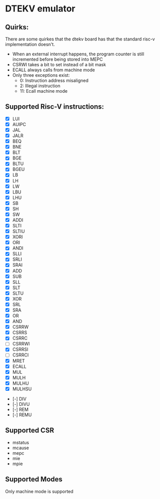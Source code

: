 # DTEKV emulator

## Quirks:

There are some quirkes that the dtekv board has that the standard risc-v implementation doesn't.

- When an external interrupt happens, the program counter is still incremented before being stored into MEPC
- CSRWI takes a bit to set instead of a bit mask
- ECALL always calls from machine mode
- Only three exceptions exist:
    - 0: Instruction address misaligned
    - 2: Illegal instruction
    - 11: Ecall machine mode

## Supported Risc-V instructions:

- [X] LUI
- [X] AUIPC
- [X] JAL
- [X] JALR
- [X] BEQ
- [X] BNE
- [X] BLT
- [X] BGE
- [X] BLTU
- [X] BGEU
- [X] LB
- [X] LH
- [X] LW
- [X] LBU
- [X] LHU
- [X] SB
- [X] SH
- [X] SW
- [X] ADDI
- [X] SLTI
- [X] SLTIU
- [X] XORI
- [X] ORI
- [X] ANDI
- [X] SLLI
- [X] SRLI
- [X] SRAI
- [X] ADD
- [X] SUB
- [X] SLL
- [X] SLT
- [X] SLTU
- [X] XOR
- [X] SRL
- [X] SRA
- [X] OR
- [X] AND
- [X] CSRRW
- [X] CSRRS
- [X] CSRRC
- [ ] CSRRWI
- [X] CSRRSI
- [ ] CSRRCI
- [X] MRET
- [X] ECALL
- [X] MUL
- [X] MULH
- [X] MULHU
- [X] MULHSU
- [-] DIV
- [-] DIVU
- [-] REM
- [-] REMU

## Supported CSR

- mstatus
- mcause
- mepc
- mie
- mpie

## Supported Modes

Only machine mode is supported

